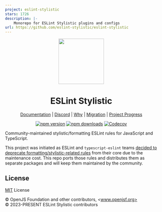 ```yaml
---
project: eslint-stylistic
stars: 1726
description: |-
    Monorepo for ESLint Stylistic plugins and configs
url: https://github.com/eslint-stylistic/eslint-stylistic
---
```


<p align="center">
<img src="./docs/public/logo.svg" width="150">
</p>

<h1 align="center">ESLint Stylistic</h1>

<p align="center">
<a href="https://eslint.style">Documentation</a> |
<a href="https://eslint.style/chat">Discord</a> |
<a href="https://eslint.style/guide/why">Why</a> |
<a href="https://eslint.style/guide/migration">Migration</a> |
<a href="https://eslint.style/contribute/project-progress">Project Progress</a>
</p>

<p align="center">
<a href="https://npmjs.com/package/@stylistic/eslint-plugin-js"><img src="https://img.shields.io/npm/v/@stylistic/eslint-plugin-js?style=flat&colorA=1B3C4A&colorB=32A9C3" alt="npm version"></a>
<a href="https://npmjs.com/package/@stylistic/eslint-plugin-js"><img src="https://img.shields.io/npm/dm/@stylistic/eslint-plugin-js?style=flat&colorA=1B3C4A&colorB=32A9C3" alt="npm downloads"></a>
<a href="https://app.codecov.io/gh/eslint-stylistic/eslint-stylistic"><img alt="Codecov" src="https://img.shields.io/codecov/c/github/eslint-stylistic/eslint-stylistic?token=B85J0E2I7I&style=flat&labelColor=1B3C4A&color=32A9C3&precision=1"></a>
</p>

Community-maintained stylistic/formatting ESLint rules for JavaScript and TypeScript.

This project was initiated as ESLint and `typescript-eslint` teams [decided to deprecate formatting/stylistic-related rules](https://github.com/eslint/eslint/issues/17522) from their core due to the maintenance cost. This repo ports those rules and distributes them as separate packages and will keep them maintained by the community.

## License

[MIT](./LICENSE) License

&copy; OpenJS Foundation and other contributors, <www.openjsf.org><br>
&copy; 2023-PRESENT ESLint Stylistic contributors

